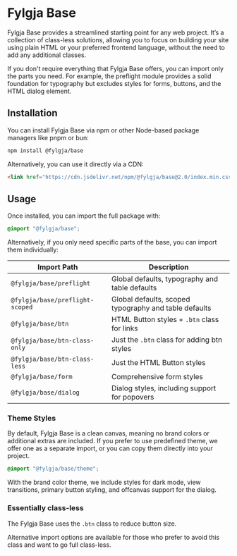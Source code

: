 # Fylgja Base

Fylgja Base provides a streamlined starting point for any web project.
It’s a collection of class-less solutions,
allowing you to focus on building your site using plain HTML or your preferred frontend language,
without the need to add any additional classes.

If you don't require everything that Fylgja Base offers,
you can import only the parts you need.
For example, the preflight module provides a solid foundation for typography
but excludes styles for forms, buttons, and the HTML dialog element.

## Installation

You can install Fylgja Base via npm or other Node-based package managers like pnpm or bun:

```bash
npm install @fylgja/base
```

Alternatively, you can use it directly via a CDN:

```html
<link href="https://cdn.jsdelivr.net/npm/@fylgja/base@2.0/index.min.css" rel="stylesheet">
```

## Usage

Once installed, you can import the full package with:

```css
@import "@fylgja/base";
```

Alternatively, if you only need specific parts of the base, you can import them individually:

| Import Path                     | Description                                           |
| ------------------------------- | ----------------------------------------------------- |
| `@fylgja/base/preflight`        | Global defaults, typography and table defaults        |
| `@fylgja/base/preflight-scoped` | Global defaults, scoped typography and table defaults |
| `@fylgja/base/btn`              | HTML Button styles + `.btn` class for links           |
| `@fylgja/base/btn-class-only`   | Just the `.btn` class for adding btn styles           |
| `@fylgja/base/btn-class-less`   | Just the HTML Button styles                           |
| `@fylgja/base/form`             | Comprehensive form styles                             |
| `@fylgja/base/dialog`           | Dialog styles, including support for popovers         |

### Theme Styles

By default, Fylgja Base is a clean canvas, meaning no brand colors or additional extras are included.
If you prefer to use predefined theme, we offer one as a separate import, or you can copy them directly into your project.

```css
@import "@fylgja/base/theme";
```

With the brand color theme, we include styles for dark mode, view transitions, primary button styling, and offcanvas support for the dialog.

### Essentially class-less

The Fylgja Base uses the `.btn` class to reduce button size.

Alternative import options are available for those who prefer to avoid this class and want to go full class-less.
